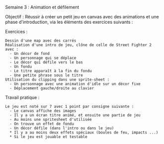 Semaine 3 : Animation et défilement
  
  Objectif : Réussir à créer un petit jeu en canvas avec des animations et une phase d'introduction, via les éléments des exercices suivants :
  
  Exercices :
    
    Dessin d'une map avec des carrés
    Réalisation d'une intro de jeu, clône de celle de Street Fighter 2 avec :
      - Un décor de fond
      - Un personnage qui se déplace
      - Le décor qui défile vers le bas
      - Un fondu
      - Le titre apparaît à la fin du fondu
      - Une petite phrase sous le titre
    Utilisation du clipping dans une sprite-sheet :
      - Un personnage avec une animation d'idle sur un décor fixe
      - Déplacement gauche/droite au clavier
    
  Travail pratique :
    
    Le jeu est noté sur 7 avec 1 point par consigne suivante :
      - Le canvas affiche des images
      - Il y a un écran titre animé, et ensuite une partie de jeu
      - Au moins une spritesheet d'utilisée
      - On trouve un effet de fondu
      - Un décor défile (dans l'intro ou dans le jeu)
      * Il y a au moins deux effets spéciaux (boules de feu, impacts ...)
      * Si le jeu est jouable et testable
